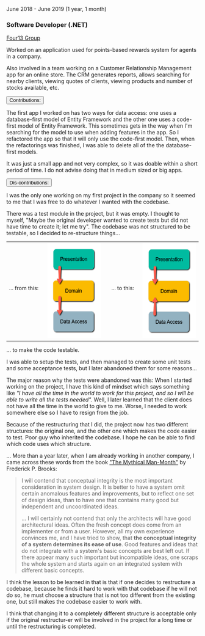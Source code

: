 <div class="">
    <div class="float-right">
        <span class="text-primary experience-date">June 2018 - June 2019 (1 year, 1 month)</span>
    </div>
    <div class="">
        <h3 class="mb-0">Software Developer (.NET)</h3>
        <div class="subheading mb-3">
            <a href="https://four13group.com/">Four13 Group</a>
        </div>
        <div class="col-md-10">
            <p>
                Worked on an application used for points-based rewards system for agents in a company.
            </p>
            <p>
                Also involved in a team working on a Customer Relationship Management app for an online store. The CRM generates reports, allows searching for nearby clients, viewing quotes of clients, viewing products and number of stocks available, etc.
            </p>
        </div>
    </div>
</div>


<div class="col-md-10 accordion mb-5 mt-2 d-print-none" id="experience-5-four13-accordion">
    <div class="card">
        <div class="card-header p-0" id="experience-5-four13-heading-contributions">
            <p class="mb-0">
                <button class="btn btn-link btn-block text-left collapsed subheading-small" type="button" data-toggle="collapse" data-target="#experience-5-four13-collapse-contributions" aria-expanded="true" aria-controls="experience-5-four13-collapse-contributions">
                Contributions:
                </button>
            </p>
        </div>
        <div id="experience-5-four13-collapse-contributions" class="collapse" aria-labelledby="experience-5-four13-heading-contributions" data-parent="#experience-5-four13-accordion">
	        <div class="card-body">
                <div class="pr-3">
                    <p>
                        The first app I worked on has two ways for data access: one uses a database-first model of Entity Framework and the other one uses a code-first model of Entity Framework. This sometimes gets in the way when I'm searching for the model to use when adding features in the app. So I refactored the app so that it will only use the code-first model. Then, when the refactorings was finished, I was able to delete all of the the database-first models.
                    </p>
                    <p>
                        It was just a small app and not very complex, so it was doable within a short period of time. I do not advise doing that in medium sized or big apps.
                    </p>
                </div>
            </div>
        </div>
    </div>
    <div class="card">
        <div class="card-header p-0" id="experience-5-four13-heading-lessons-learned">
	        <p class="mb-0">
	            <button class="btn btn-link btn-block text-left collapsed subheading-small" type="button" data-toggle="collapse" data-target="#experience-5-four13-collapse-lessons-learned" aria-expanded="false" aria-controls="experience-5-four13-collapse-lessons-learned">
	            Dis-contributions:
	            </button>
	        </p>
        </div>
        <div id="experience-5-four13-collapse-lessons-learned" class="collapse" aria-labelledby="experience-5-four13-heading-lessons-learned" data-parent="#experience-5-four13-accordion">
	        <div class="card-body">
                <div class="pr-3">
                    <p>
                        I was the only one working on my first project in the company so it seemed to me that I was free to do whatever I wanted with the codebase.
                    </p>
                    <p>
                        There was a test module in the project, but it was empty. I thought to myself, "Maybe the original developer wanted to create tests but did not have time to create it; let me try". The codebase was not structured to be testable, so I decided to re-structure things...
                    </p>
                    <div class="mb-3">
                        <table>
                            <tbody>
                                <tr>
                                    <td>... from this: &nbsp;&nbsp;&nbsp;</td>
                                    <td>
                                        <a href="https://blog.ploeh.dk/2013/12/03/layers-onions-ports-adapters-its-all-the-same/">
                                            <img src="/images/2021/2021-05-22-simple-diagram-layered-architecture.png" height="250">
                                        </a>
                                    </td>
                                    <td>&nbsp;&nbsp;&nbsp; ... to this: &nbsp;&nbsp;&nbsp;</td>
                                    <td>
                                        <a href="https://blog.ploeh.dk/2013/12/03/layers-onions-ports-adapters-its-all-the-same/">
                                            <img src="/images/2021/2021-05-22-simple-diagram-clean-architecture.png" height="250">
                                        </a>
                                    </td>
                                </tr>
                                <!-- <tr>
                                    <td colspan="4">
                                        <small>(images are from Mark Seeman's post, <a href="https://blog.ploeh.dk/2013/12/03/layers-onions-ports-adapters-its-all-the-same/">"Layers, Onions, Ports, Adapters: it's all the same"</a>)</small>
                                    </td>
                                </tr> -->
                            </tbody>
                        </table>
                    </div>
                    <p>
                        ... to make the code testable.
                    </p>
                    <p>
                        I was able to setup the tests, and then managed to create some unit tests and some acceptance tests, but I later abandoned them for some reasons... 
                    </p>
                    <p>
                        The major reason why the tests were abandoned was this: When I started working on the project, I have this kind of mindset which says something like <em>"I have all the time in the world to work for this project, and so I will be able to write all the tests needed".</em> Well, I later learned that the client does not have all the time in the world to give to me. Worse, I needed to work somewhere else so I have to resign from the job.
                    </p>                    
                    <p>
                        Because of the restructuring that I did, the project now has two different structures: the original one, and the other one which makes the code easier to test. Poor guy who inherited the codebase. I hope he can be able to find which code uses which structure.
                    </p>                
                    <p>
                        ... More than a year later, when I am already working in another company, I came across these words from the book <a href="https://www.bookdepository.com/Mythical-Man-Month-Frederick-P-Brooks-Jr/9780201835953?a_aid=jflaga">"The Mythical Man-Month"</a> by Frederick P. Brooks:
                    </p>
                    <blockquote>                  
                        <p>
                            I will contend that conceptual integrity is the most important consideration in system design. It is better to have a system omit certain anomalous features and improvements, but to reflect one set of design ideas, than to have one that contains many good but independent and uncoordinated ideas.
                        </p>
                        <p>
                            ... I will certainly not contend that only the architects will have good architectural ideas. Often the fresh concept does come from an implementer or from a user. However, all my own experience convinces me, and I have tried to show, that <strong>the conceptual integrity of a system determines its ease of use</strong>. Good features and ideas that do not integrate with a system's basic concepts are best left out. If there appear many such important but incompatible ideas, one scraps the whole system and starts again on an integrated system with different basic concepts.
                        </p>
                    </blockquote>
                    <p>
                        I think the lesson to be learned in that is that if one decides to restructure a codebase, because he finds it hard to work with that codebase if he will not do so, he must choose a structure that is not too different from the existing one, but still makes the codebase easier to work with.
                    </p>
                    <p>
                        I think that changing it to a completely different structure is acceptable only if the original restructur-er will be involved in the project for a long time or until the restructuring is completed.
                    </p>
                    <!-- <p>
                        <small>(* the images in this section are from Mark Seeman's post, <a href="https://blog.ploeh.dk/2013/12/03/layers-onions-ports-adapters-its-all-the-same/">"Layers, Onions, Ports, Adapters: it's all the same"</a>)</small>
                    </p>                     -->
	            </div>
	        </div>
        </div>
    </div>
</div>
